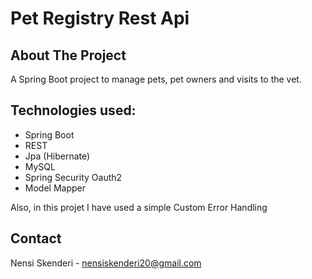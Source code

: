 # Pet Registry Rest Api

## About The Project

A Spring Boot project to manage pets, pet owners and visits to the vet.

## Technologies used: 

  * Spring Boot
  * REST
  * Jpa (Hibernate)
  * MySQL
  * Spring Security Oauth2
  * Model Mapper
    
Also, in this projet I have used a simple Custom Error Handling

## Contact 
Nensi Skenderi - nensiskenderi20@gmail.com

  
